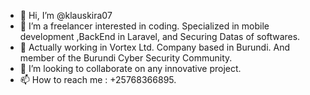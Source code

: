 - 👋 Hi, I’m @klauskira07
- 👀 I’m a freelancer interested in coding. Specialized in mobile development ,BackEnd in Laravel, and Securing Datas of softwares.
- 🌱 Actually working in Vortex Ltd. Company based in Burundi. And member of the Burundi Cyber Security Community. 
- 💞️ I’m looking to collaborate on any innovative project.
- 📫 How to reach me : +25768366895.

<!---
klauskira07/klauskira07 is a ✨ special ✨ repository because its `README.md` (this file) appears on your GitHub profile.
You can click the Preview link to take a look at your changes.
--->
